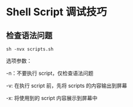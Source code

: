 # Shell Script 调试技巧

## 检查语法问题

```shell
sh -nvx scripts.sh
```

选项参数：

-n：不要执行 script，仅检查语法问题

-v: 在执行 script 前，先将 scripts 的内容输出到屏幕

-x: 将使用到的 script 内容展示到屏幕中